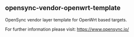 opensync-vendor-openwrt-template
--------------------------------

OpenSync vendor layer template for OpenWrt based targets.

For further information please visit: https://www.opensync.io/
